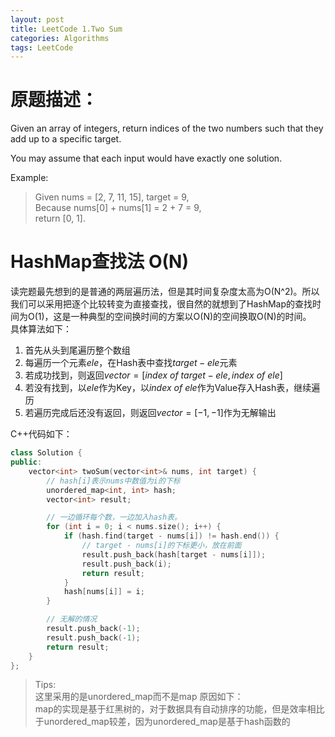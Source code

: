 ```yaml
---
layout: post
title: LeetCode 1.Two Sum
categories: Algorithms
tags: LeetCode
---
```

# 原题描述：
Given an array of integers, return indices of the two numbers such that they add up to a specific target.

You may assume that each input would have exactly one solution.

Example:

> Given nums = [2, 7, 11, 15], target = 9,  
> Because nums[0] + nums[1] = 2 + 7 = 9,  
  return [0, 1].

# HashMap查找法 O(N)
读完题最先想到的是普通的两层遍历法，但是其时间复杂度太高为O(N^2)。所以我们可以采用把逐个比较转变为直接查找，很自然的就想到了HashMap的查找时间为O(1)，这是一种典型的空间换时间的方案以O(N)的空间换取O(N)的时间。  
具体算法如下：  
1. 首先从头到尾遍历整个数组  
2. 每遍历一个元素$ele$，在Hash表中查找$target-ele$元素  
3. 若成功找到，则返回$vector = [index\ of\  target-ele, index\ of\ ele]$  
4. 若没有找到，以$ele$作为Key，以$index\ of\ ele$作为Value存入Hash表，继续遍历  
5. 若遍历完成后还没有返回，则返回$vector = [-1, -1]$作为无解输出  


C++代码如下：

```c++
class Solution {
public:
    vector<int> twoSum(vector<int>& nums, int target) {
        // hash[i]表示nums中数值为i的下标
        unordered_map<int, int> hash;
        vector<int> result;

        // 一边循环每个数，一边加入hash表。
        for (int i = 0; i < nums.size(); i++) {
            if (hash.find(target - nums[i]) != hash.end()) {
                // target - nums[i]的下标更小，放在前面
                result.push_back(hash[target - nums[i]]);
                result.push_back(i);
                return result;
            }
            hash[nums[i]] = i;
        }

        // 无解的情况
        result.push_back(-1);
        result.push_back(-1);
        return result;
    }
};
```

> Tips:  
> 这里采用的是unordered\_map而不是map
> 原因如下：  
> map的实现是基于红黑树的，对于数据具有自动排序的功能，但是效率相比于unordered\_map较差，因为unordered\_map是基于hash函数的